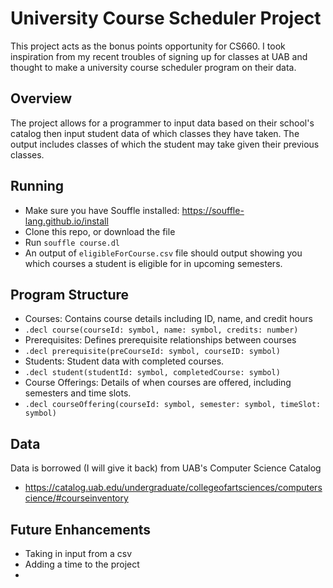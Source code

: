 # University Course Scheduler Project
This project acts as the bonus points opportunity for CS660. I took inspiration from my recent troubles of signing up for classes at UAB and thought to make a university course scheduler program on their data. 

## Overview
The project allows for a programmer to input data based on their school's catalog then input student data of which classes they have taken. The output includes classes of which the student may take given their previous classes. 

## Running
* Make sure you have Souffle installed: https://souffle-lang.github.io/install
* Clone this repo, or download the file
* Run `souffle course.dl`
* An output of `eligibleForCourse.csv` file should output showing you which courses a student is eligible for in upcoming semesters. 

## Program Structure
* Courses: Contains course details including ID, name, and credit hours
* `.decl course(courseId: symbol, name: symbol, credits: number)`
* Prerequisites: Defines prerequisite relationships between courses
* `.decl prerequisite(preCourseId: symbol, courseID: symbol)`
* Students: Student data with completed courses.
* `.decl student(studentId: symbol, completedCourse: symbol)`
* Course Offerings: Details of when courses are offered, including semesters and time slots.
* `.decl courseOffering(courseId: symbol, semester: symbol, timeSlot: symbol)`

## Data
Data is borrowed (I will give it back) from UAB's Computer Science Catalog
* https://catalog.uab.edu/undergraduate/collegeofartsciences/computerscience/#courseinventory

## Future Enhancements
* Taking in input from a csv
* Adding a time to the project
* 